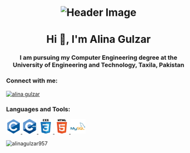 <h1 align="center">
  <img src="https://assets-global.website-files.com/627cdcca8bc0d22df9b2672f/65b734753eccd980cb0c0394_146DNdIemKCMeSfFpQgOGz3WmwWLLqmlXUIDoKk6HY4.webp" alt="Header Image" width="800" height="200"/>
</h1>

<h1 align="center">Hi 👋, I'm Alina Gulzar</h1>
<h3 align="center">I am pursuing my Computer Engineering degree at the University of Engineering and Technology, Taxila, Pakistan</h3>

<h3 align="left">Connect with me:</h3>
<p align="left">
<a href="https://linkedin.com/in/alina gulzar" target="blank"><img align="center" src="https://raw.githubusercontent.com/rahuldkjain/github-profile-readme-generator/master/src/images/icons/Social/linked-in-alt.svg" alt="alina gulzar" height="30" width="40" /></a>
</p>

<h3 align="left">Languages and Tools:</h3>
<p align="left"> 
  <a href="https://www.cprogramming.com/" target="_blank" rel="noreferrer"> 
    <img src="https://raw.githubusercontent.com/devicons/devicon/master/icons/c/c-original.svg" alt="c" width="40" height="40"/> 
  </a> 
  <a href="https://www.w3schools.com/cpp/" target="_blank" rel="noreferrer"> 
    <img src="https://raw.githubusercontent.com/devicons/devicon/master/icons/cplusplus/cplusplus-original.svg" alt="cplusplus" width="40" height="40"/> 
  </a> 
  <a href="https://www.w3schools.com/css/" target="_blank" rel="noreferrer"> 
    <img src="https://raw.githubusercontent.com/devicons/devicon/master/icons/css3/css3-original-wordmark.svg" alt="css3" width="40" height="40"/> 
  </a> 
  <a href="https://www.w3.org/html/" target="_blank" rel="noreferrer"> 
    <img src="https://raw.githubusercontent.com/devicons/devicon/master/icons/html5/html5-original-wordmark.svg" alt="html5" width="40" height="40"/> 
  </a> 
  <a href="https://www.mysql.com/" target="_blank" rel="noreferrer"> 
    <img src="https://raw.githubusercontent.com/devicons/devicon/master/icons/mysql/mysql-original-wordmark.svg" alt="mysql" width="40" height="40"/> 
  </a> 
</p>

<p>
  <img align="center" src="https://github-readme-stats.vercel.app/api/top-langs?username=alinagulzar957&show_icons=true&locale=en&layout=compact" alt="alinagulzar957" />
</p>
